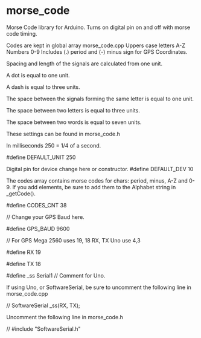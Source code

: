 # morse_code
Morse Code library for Arduino. Turns on digital pin on and off with morse code timing.

Codes are kept in global array morse_code.cpp
Uppers case letters A-Z Numbers 0-9 Includes (.) period and (-) minus sign for GPS Coordinates.


Spacing and length of the signals are calculated from one unit.

A dot is equal to one unit.

A dash is equal to three units.

The space between the signals forming the same letter is equal to one unit.

The space between two letters is equal to three units.

The space between two words is equal to seven units.

These settings can be found in morse_code.h

In milliseconds 250 = 1/4 of a second.

#define DEFAULT_UNIT 250    

Digital pin for device change here or constructor.
#define DEFAULT_DEV 10      

The codes array contains morse codes for chars: period, minus, A-Z and 0-9. If you add elements, be sure to add them to the Alphabet string in _getCode().

#define CODES_CNT 38        

// Change your GPS Baud here.

#define GPS_BAUD 9600       

// For GPS Mega 2560 uses 19, 18 RX, TX Uno use 4,3

#define RX 19               

#define TX 18

#define _ss Serial1   // Comment for Uno.

If using Uno, or SoftwareSerial, be sure to uncomment the following line in morse_code.cpp

// SoftwareSerial _ss(RX, TX);


Uncomment the following line in morse_code.h

// #include "SoftwareSerial.h"         
